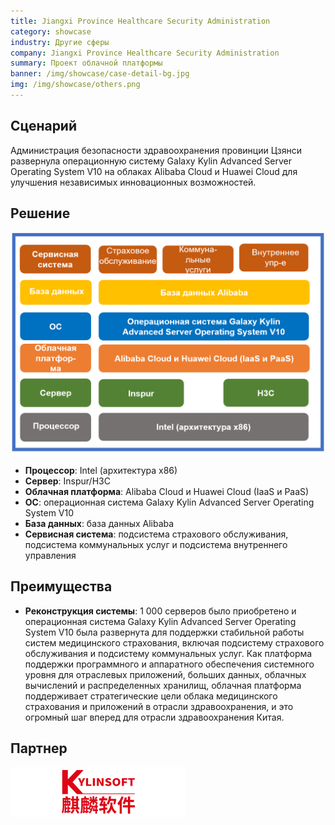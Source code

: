 ```yaml
---
title: Jiangxi Province Healthcare Security Administration
category: showcase
industry: Другие сферы
company: Jiangxi Province Healthcare Security Administration
summary: Проект облачной платформы
banner: /img/showcase/case-detail-bg.jpg
img: /img/showcase/others.png
---
```


<div >

## **Сценарий**

Администрация безопасности здравоохранения провинции Цзянси развернула операционную систему Galaxy Kylin Advanced Server Operating System V10 на облаках Alibaba Cloud и Huawei Cloud для улучшения независимых инновационных возможностей.

## **Решение**

<div align="center" class="case-img"><img src="./er3.png"/></div>

- **Процессор**: Intel (архитектура x86)
- **Сервер**: Inspur/H3C
- **Облачная платформа**: Alibaba Cloud и Huawei Cloud (IaaS и PaaS)
- **ОС**: операционная система Galaxy Kylin Advanced Server Operating System V10
- **База данных**: база данных Alibaba
- **Сервисная система**: подсистема страхового обслуживания, подсистема коммунальных услуг и подсистема внутреннего управления

## **Преимущества**

- **Реконструкция системы**: 1 000 серверов было приобретено и операционная система Galaxy Kylin Advanced Server Operating System V10 была развернута для поддержки стабильной работы систем медицинского страхования, включая подсистему страхового обслуживания и подсистему коммунальных услуг. Как платформа поддержки программного и аппаратного обеспечения системного уровня для отраслевых приложений, больших данных, облачных вычислений и распределенных хранилищ, облачная платформа поддерживает стратегические цели облака медицинского страхования и приложений в отрасли здравоохранения, и это огромный шаг вперед для отрасли здравоохранения Китая.

## **Партнер**

<div ><img src="./qiling.png"/></div>

</div>
